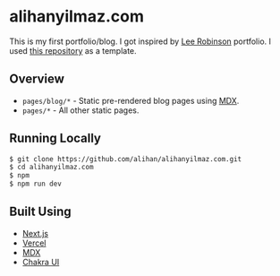 # alihanyilmaz.com

This is my first portfolio/blog. I got inspired by [Lee Robinson](leerob.io) portfolio. I used [this repository](https://github.com/leerob/leerob.io) as a template. 


## Overview

- `pages/blog/*` - Static pre-rendered blog pages using [MDX](https://github.com/mdx-js/mdx).
- `pages/*` - All other static pages.


## Running Locally

```bash
$ git clone https://github.com/alihan/alihanyilmaz.com.git
$ cd alihanyilmaz.com
$ npm
$ npm run dev
```

## Built Using

- [Next.js](https://nextjs.org/)
- [Vercel](https://vercel.com)
- [MDX](https://github.com/mdx-js/mdx)
- [Chakra UI](https://chakra-ui.com/)
